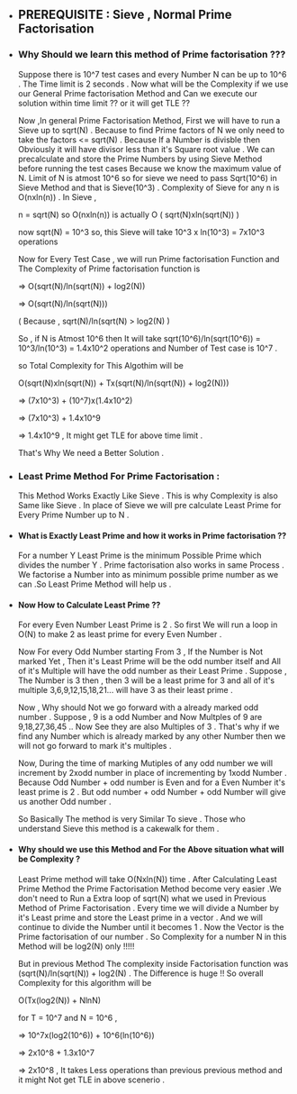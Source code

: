 - ## PREREQUISITE : Sieve , Normal Prime Factorisation

- ### Why Should we learn this method of Prime factorisation ??? 

   Suppose there is 10^7 test cases and every Number N can be up to 10^6 . The Time limit is 2 seconds . Now what will be the Complexity if we use our General Prime factorisation 
   Method and Can we execute our solution within time limit ?? or it will get TLE ??
   
   Now ,In general Prime Factorisation Method,  First we will have to run a Sieve up to sqrt(N) . Because to find Prime factors of N we only need to take the factors <= sqrt(N) .
   Because If a Number is divisble then Obviously it will have divisor less than it's Square root value . We can precalculate and store the Prime Numbers by using Sieve Method 
   before running the test cases Because we know the maximum value of N. Limit of N is atmost 10^6 so for sieve we need to pass Sqrt(10^6) in Sieve Method and that is Sieve(10^3)
   . Complexity of Sieve for  any n is O(nxln(n)) . In Sieve ,
   
   n = sqrt(N) so O(nxln(n)) is actually O ( sqrt(N)xln(sqrt(N)) ) 
   
   now sqrt(N) = 10^3 so,
   this Sieve will take 10^3 x ln(10^3) = 7x10^3 operations
   
   Now for Every Test Case , we will run Prime factorisation Function and The Complexity of Prime factorisation function is 
   
   => O(sqrt(N)/ln(sqrt(N)) + log2(N)) 
   
   => O(sqrt(N)/ln(sqrt(N)))  
   
   ( Because , sqrt(N)/ln(sqrt(N) > log2(N) )
   
   So , if N is Atmost 10^6 then It will take sqrt(10^6)/ln(sqrt(10^6)) = 10^3/ln(10^3) = 1.4x10^2 operations and Number of Test case is 10^7 .
   
   so Total Complexity for This Algothim will be
   
   O(sqrt(N)xln(sqrt(N)) + Tx(sqrt(N)/ln(sqrt(N)) + log2(N))) 
   
   => (7x10^3) + (10^7)x(1.4x10^2) 
   
   => (7x10^3) + 1.4x10^9
   
   => 1.4x10^9 , It might get TLE for above time limit .
   
   That's Why We need a Better Solution .
   
- ### Least Prime Method For Prime Factorisation :

    This Method Works Exactly Like Sieve . This is why Complexity is also Same like Sieve . In place of Sieve we will pre calculate Least Prime for Every Prime Number up to N .
    
 - #### What is Exactly Least Prime and how it works in Prime factorisation ??
    
    For a number Y Least Prime is the minimum Possible Prime which divides the number Y . Prime factorisation also works in same Process . We factorise a Number into as minimum 
    possible prime number as we can .So Least Prime Method will help us . 
    
 - #### Now How to Calculate Least Prime ?? 
   
   For every Even Number Least Prime is 2 . So first We will run a loop in O(N) to make 2 as least prime for every Even Number .
   
   Now For every Odd Number starting From 3 , If the Number is Not marked Yet , Then it's Least Prime will be the odd number itself and All of it's Multiple will have the odd 
   number as their Least Prime . Suppose , The Number is 3 then , then 3 will be a least prime for 3 and all of it's multiple 3,6,9,12,15,18,21... will have 3 as their least
   prime .
   
   Now , Why should Not we go forward with a already marked odd number  . Suppose , 9 is a odd Number and Now Multples of 9 are 9,18,27,36,45 .. Now See 
   they are also Multiples of 3 . That's why if we find any Number which is already marked by any other Number then we will not go forward to mark it's multiples .
   
   Now, During the time of marking Mutiples of any odd number we will increment by 2xodd number in place of incrementing by 1xodd Number . Because Odd Number + odd number is 
   Even and for a Even Number it's least prime is 2 . But odd number + odd Number + odd Number will give us another Odd number . 
   
   So Basically The method is very Similar To sieve . Those who understand Sieve this method is a cakewalk for them .
   
 - #### Why should we use this Method and For the Above situation what will be Complexity ?
   
   Least Prime method will take O(Nxln(N)) time .
   After Calculating Least Prime Method the Prime Factorisation Method become very easier .We don't need to Run a Extra loop of sqrt(N) what we used in Previous Method of
   Prime Factorisation . Every time we will divide a Number by it's Least prime and store the Least prime in a vector . And we will continue to divide the Number until it
   becomes 1 . Now the Vector is the Prime factorisation of our number . So Complexity for a number N in this Method will be log2(N) only !!!!! 
   
   But in previous Method The complexity inside Factorisation function was (sqrt(N)/ln(sqrt(N)) + log2(N) . The Difference is huge !! 
   So overall Complexity for this algorithm will be 
   
   O(Tx(log2(N)) + NlnN) 
   
   for T = 10^7 and N = 10^6 ,
   
   => 10^7x(log2(10^6)) + 10^6(ln(10^6))
   
   => 2x10^8 + 1.3x10^7
   
   => 2x10^8 , It takes Less operations than previous previous method and it might Not get TLE in above scenerio .
    
    
    
